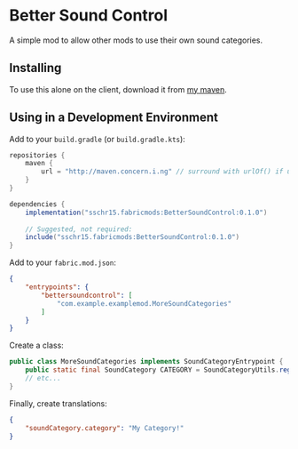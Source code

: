 # Better Sound Control

A simple mod to allow other mods to use their own sound categories.

## Installing

To use this alone on the client, download it from [my maven](http://maven.concern.i.ng/sschr15/fabricmods/BetterSoundControl/0.1.0/BetterSoundControl-0.1.0.jar).

## Using in a Development Environment

Add to your `build.gradle` (or `build.gradle.kts`):

```groovy
repositories {
    maven {
        url = "http://maven.concern.i.ng" // surround with urlOf() if using Kotlin DSL
    }
}

dependencies {
    implementation("sschr15.fabricmods:BetterSoundControl:0.1.0")
    
    // Suggested, not required:
    include("sschr15.fabricmods:BetterSoundControl:0.1.0")
}
```

Add to your `fabric.mod.json`:

```json
{
    "entrypoints": {
        "bettersoundcontrol": [
            "com.example.examplemod.MoreSoundCategories"
        ]
    }
}
```

Create a class:

```java
public class MoreSoundCategories implements SoundCategoryEntrypoint {
    public static final SoundCategory CATEGORY = SoundCategoryUtils.registerNewCategory("category");
    // etc...
}
```

Finally, create translations:

```json
{
    "soundCategory.category": "My Category!"
}
```